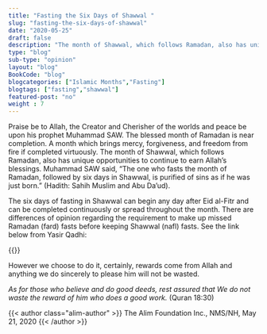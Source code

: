 ```yaml
--- 
title: "Fasting the Six Days of Shawwal " 
slug: "fasting-the-six-days-of-shawwal"
date: "2020-05-25" 
draft: false 
description: "The month of Shawwal, which follows Ramadan, also has unique opportunities to continue to earn Allah’s blessings." 
type: "blog"
sub-type: "opinion" 
layout: "blog" 
BookCode: "blog"
blogcategories: ["Islamic Months","Fasting"]
blogtags: ["fasting","shawwal"]
featured-post: "no"
weight : 7
---  
```

 
Praise be to Allah, the Creator and Cherisher of the worlds and peace be upon his prophet Muhammad SAW. The blessed month of Ramadan is near completion. A month which brings mercy, forgiveness, and freedom from fire if completed virtuously. The month of Shawwal, which follows Ramadan, also has unique opportunities to continue to earn Allah’s blessings. Muhammad SAW said, “The one who fasts the month of Ramadan, followed by six days in Shawwal, is purified of sins as if he was just born.” (Hadith: Sahih Muslim and Abu Da’ud). 

The six days of fasting in Shawwal can begin any day after Eid al-Fitr and can be completed continuously or spread throughout the month. There are differences of opinion regarding the requirement to make up missed Ramadan (fard) fasts before keeping  Shawwal (nafl) fasts. See the link below from Yasir Qadhi:

{{<link href="https://m.facebook.com/yasir.qadhi/posts/q-shaykh-i-have-to-make-up-some-fasts-of-ramadan-but-i-also-want-to-fast-the-six/10152391208338300/" text="https://m.facebook.com/yasir.qadhi/posts/q-shaykh-i-have-to-make-up-some-fasts-of-ramadan-but-i-also-want-to-fast-the-six/10152391208338300/" >}}


However we choose to do it, certainly, rewards come from Allah and anything we do sincerely to please him will not be wasted. 

_As for those who believe and do good deeds, rest assured that We do not waste the reward of him who does a good work._ (Quran 18:30)

{{< author class="alim-author" >}}
The Alim Foundation Inc., NMS/NH, May 21, 2020
{{< /author >}}

